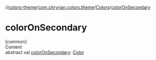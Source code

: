 //[colors-theme](../../../index.md)/[com.chrynan.colors.theme](../index.md)/[Colors](index.md)/[colorOnSecondary](color-on-secondary.md)



# colorOnSecondary  
[common]  
Content  
abstract val [colorOnSecondary](color-on-secondary.md): [Color](../../../../colors-core/colors-core/com.chrynan.colors/-color/index.md)  



